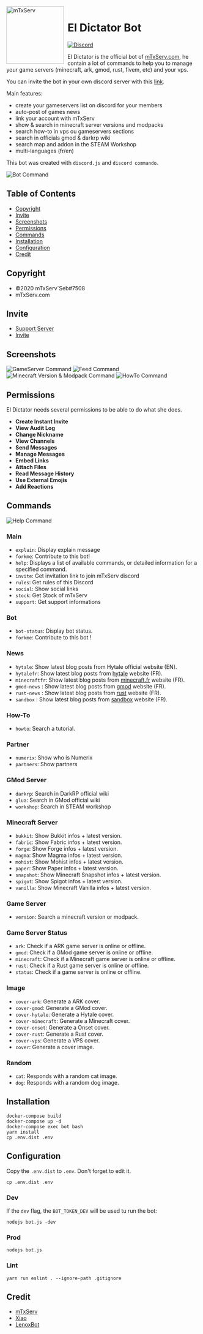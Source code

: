<img width="150" height="150" align="left" style="float: left; margin: 0 10px 0 0;" alt="mTxServ" src="https://mtxserv.com/uploads/banners/3a248c2f6160778239c4c30d7cebb57d34e5c71c.png">  

# El Dictator Bot
[![Discord](https://discordapp.com/api/guilds/529605510219956233/embed.png)](https://discord.gg/hQNpp7c)

El Dictator is the official bot of [mTxServ.com](https://mtxserv.com), he contain a lot of commands to help you to manage your game servers (minecraft, ark, gmod, rust, fivem, etc) and your vps.

You can invite the bot in your own discord server with this [link](https://discord.com/oauth2/authorize?client_id=535435520394657794&permissions=604892353&scope=bot).

Main features:
* create your gameservers list on discord for your members
* auto-post of games news
* link your account with mTxServ
* show & search in minecraft server versions and modpacks
* search how-to in vps ou gameservers sections
* search in officials gmod & darkrp wiki
* search map and addon in the STEAM Workshop
* multi-languages (fr/en)

This bot was created with `discord.js` and `discord commando`.

![Bot Command](doc/bot.png)

## Table of Contents

- [Copyright](#copyright)
- [Invite](#invite)
- [Screenshots](#screenshots)
- [Permissions](#permissions)
- [Commands](#commands)
- [Installation](#installation)
- [Configuration](#configuration)
- [Credit](#credit)

## Copyright

- ©2020 mTxServ\`Seb#7508
- mTxServ.com

## Invite

- [Support Server](https://discord.gg/hQNpp7c)
- [Invite](https://discord.com/oauth2/authorize?client_id=535435520394657794&permissions=604892353&scope=bot)

## Screenshots
![GameServer Command](doc/servers.png)
![Feed Command](doc/feeds.png)
![Minecraft Version & Modpack Command](doc/version.png)
![HowTo Command](doc/howto.png)

## Permissions

El Dictator needs several permissions to be able to do what she does.

- **Create Instant Invite**
- **View Audit Log**
- **Change Nickname**
- **View Channels**
- **Send Messages**
- **Manage Messages**
- **Embed Links**
- **Attach Files**
- **Read Message History**
- **Use External Emojis**
- **Add Reactions**

## Commands

![Help Command](doc/help.png)

### Main
* `explain`: Display explain message
* `forkme`: Contribute to this bot!
* `help`: Displays a list of available commands, or detailed information for a specified command.
* `invite`: Get invitation link to join mTxServ discord
* `rules`: Get rules of this Discord
* `social`: Show social links
* `stock`: Get Stock of mTxServ
* `support`: Get support informations

### Bot
* `bot-status`: Display bot status.
* `forkme`: Contribute to this bot !

### News
* `hytale`: Show latest blog posts from Hytale official website (EN).
* `hytalefr`: Show latest blog posts from [hytale](https://hytale.game) website (FR).
* `minecraftfr`: Show latest blog posts from [minecraft.fr](https://minecraft.fr) website (FR).
* `gmod-news` : Show latest blog posts from [gmod](https://gmod.facepunch.com) website (FR).
* `rust-news` : Show latest blog posts from [rust](https://rust.facepunch.com) website (FR).
* `sandbox` : Show latest blog posts from [sandbox](https://sandbox.facepunch.com) website (FR).

### How-To
* `howto`: Search a tutorial.

### Partner
* `numerix`: Show who is Numerix
* `partners`: Show partners

### GMod Server
* `darkrp`: Search in DarkRP official wiki
* `glua`: Search in GMod official wiki
* `workshop`: Search in STEAM workshop

### Minecraft Server
* `bukkit`: Show Bukkit infos + latest version.
* `fabric`: Show Fabric infos + latest version.
* `forge`: Show Forge infos + latest version.
* `magma`: Show Magma infos + latest version.
* `mohist`: Show Mohist infos + latest version.
* `paper`: Show Paper infos + latest version.
* `snapshot`: Show Minecraft Snapshot infos + latest version.
* `spigot`: Show Spigot infos + latest version.
* `vanilla`: Show Minecraft Vanilla infos + latest version.

### Game Server
* `version`: Search a minecraft version or modpack.

### Game Server Status
* `ark`: Check if a ARK game server is online or offline.
* `gmod`: Check if a GMod game server is online or offline.
* `minecraft`: Check if a Minecraft game server is online or offline.
* `rust`: Check if a Rust game server is online or offline.
* `status`: Check if a game server is online or offline.

### Image
* `cover-ark`: Generate a ARK cover.
* `cover-gmod`: Generate a GMod cover.
* `cover-hytale`: Generate a Hytale cover.
* `cover-minecraft`: Generate a Minecraft cover.
* `cover-onset`: Generate a Onset cover.
* `cover-rust`: Generate a Rust cover.
* `cover-vps`: Generate a VPS cover.
* `cover`: Generate a cover image.

### Random
* `cat`: Responds with a random cat image.
* `dog`: Responds with a random dog image.

## Installation

```
docker-compose build
docker-compose up -d
docker-compose exec bot bash
yarn install
cp .env.dist .env
```

## Configuration

Copy the `.env.dist` to `.env`. Don't forget to edit it.

```
cp .env.dist .env
```

### Dev

If the `dev` flag, the `BOT_TOKEN_DEV` will be used tu run the bot:

```
nodejs bot.js -dev
```

### Prod

```
nodejs bot.js
```

### Lint

```
yarn run eslint . --ignore-path .gitignore
```

## Credit

- [mTxServ](https://mtxserv.com)
- [Xiao](https://github.com/dragonfire535/xiao)
- [LenoxBot](https://github.com/LenoxBot/LenoxBot)
